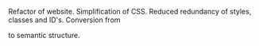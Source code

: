 Refactor of website.
Simplification of CSS. Reduced redundancy of styles, classes and ID's.
Conversion from <div> to semantic structure.